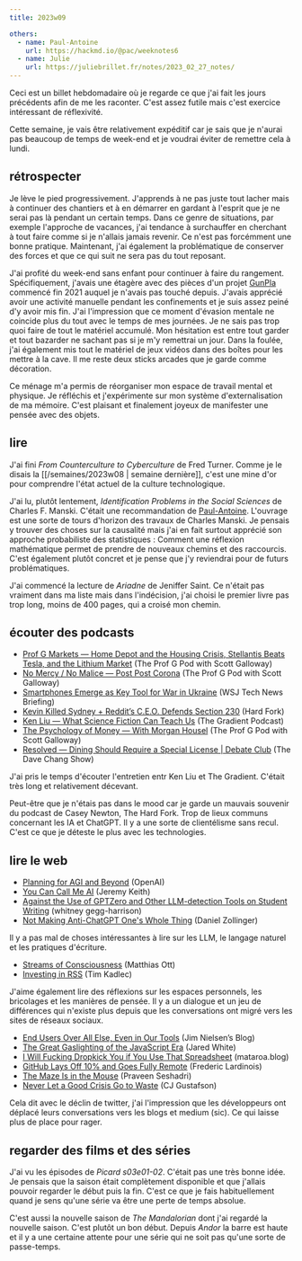 ```yaml
---
title: 2023w09

others:
  - name: Paul-Antoine
    url: https://hackmd.io/@pac/weeknotes6
  - name: Julie
    url: https://juliebrillet.fr/notes/2023_02_27_notes/
---
```


Ceci est un billet hebdomadaire où je regarde ce que j'ai fait les jours précédents afin de me les raconter.
C'est assez futile mais c'est exercice intéressant de réflexivité.

Cette semaine, je vais être relativement expéditif car je sais que je n'aurai pas beaucoup de temps de week-end et je voudrai éviter de remettre cela à lundi.

## rétrospecter

Je lève le pied progressivement.
J'apprends à ne pas juste tout lacher mais à continuer des chantiers et à en démarrer en gardant à l'esprit que je ne serai pas là pendant un certain temps.
Dans ce genre de situations, par exemple l'approche de vacances, j'ai tendance à surchauffer en cherchant à tout faire comme si je n'allais jamais revenir.
Ce n'est pas forcémment une bonne pratique.
Maintenant, j'ai également la problématique de conserver des forces et que ce qui suit ne sera pas du tout reposant.

J'ai profité du week-end sans enfant pour continuer à faire du rangement.
Spécifiquement, j'avais une étagère avec des pièces d'un projet [GunPla] commencé fin 2021 auquel je n'avais pas touché depuis.
J'avais apprécié avoir une activité manuelle pendant les confinements et je suis assez peiné d'y avoir mis fin.
J'ai l'impression que ce moment d'évasion mentale ne coincide plus du tout avec le temps de mes journées.
Je ne sais pas trop quoi faire de tout le matériel accumulé.
Mon hésitation est entre tout garder et tout bazarder ne sachant pas si je m'y remettrai un jour.
Dans la foulée, j'ai également mis tout le matériel de jeux vidéos dans des boîtes pour les mettre à la cave.
Il me reste deux sticks arcades que je garde comme décoration.

Ce ménage m'a permis de réorganiser mon espace de travail mental et physique.
Je réfléchis et j'expérimente sur mon système d'externalisation de ma mémoire.
C'est plaisant et finalement joyeux de manifester une pensée avec des objets.

[GunPla]: https://gundam.fandom.com/wiki/Gunpla


## lire

J'ai fini *From Counterculture to Cyberculture* de Fred Turner.
Comme je le disais la [[/semaines/2023w08 | semaine dernière]], c'est une mine d'or pour comprendre l'état actuel de la culture technologique.

J'ai lu, plutôt lentement, *Identification Problems in the Social Sciences* de Charles F. Manski.
C'était une recommandation de [Paul-Antoine](https://mastodon.social/@pac).
L'ouvrage est une sorte de tours d'horizon des travaux de Charles Manski.
Je pensais y trouver des choses sur la causalité mais j'ai en fait surtout apprécié son approche probabiliste des statistiques :
Comment une réflexion mathématique permet de prendre de nouveaux chemins et des raccourcis.
C'est également plutôt concret et je pense que j'y reviendrai pour de futurs problématiques.

J'ai commencé la lecture de *Ariadne* de Jeniffer Saint.
Ce n'était pas vraiment dans ma liste mais dans l'indécision, j'ai choisi le premier livre pas trop long, moins de 400 pages, qui a croisé mon chemin.


## écouter des podcasts

- [Prof G Markets —  Home Depot and the Housing Crisis, Stellantis Beats Tesla, and the Lithium Market][podcast:0] (The Prof G Pod with Scott Galloway)
- [No Mercy / No Malice —  Post Post Corona][podcast:1] (The Prof G Pod with Scott Galloway)
- [Smartphones Emerge as Key Tool for War in Ukraine][podcast:2] (WSJ Tech News Briefing)
- [Kevin Killed Sydney + Reddit’s C.E.O. Defends Section 230][podcast:3] (Hard Fork)
- [Ken Liu —  What Science Fiction Can Teach Us][podcast:4] (The Gradient Podcast)
- [The Psychology of Money  — With Morgan Housel][podcast:5] (The Prof G Pod with Scott Galloway)
- [Resolved —  Dining Should Require a Special License | Debate Club][podcast:6] (The Dave Chang Show)

J'ai pris le temps d'écouter l'entretien entr Ken Liu et The Gradient.
C'était très long et relativement décevant.

Peut-être que je n'étais pas dans le mood car je garde un mauvais souvenir du podcast de Casey Newton, The Hard Fork.
Trop de lieux communs concernant les IA et ChatGPT.
Il y a une sorte de clientélisme sans recul.
C'est ce que je déteste le plus avec les technologies.

[podcast:0]: https://share.snipd.com/episode/a0ea87b2-1a70-45a0-826d-810a2ed0fc8b
[podcast:1]: https://share.snipd.com/episode/dfe538d7-2d76-46fc-900b-9ea33ff00baa
[podcast:2]: https://share.snipd.com/episode/420a360b-a0bb-4faa-a6f5-13e659c1b771
[podcast:3]: https://share.snipd.com/episode/d7e35c02-db18-4410-b8a0-e92ca1d7ed47
[podcast:4]: https://share.snipd.com/episode/bd1c3621-128a-43d4-8b67-48cf76fb67ae
[podcast:5]: https://share.snipd.com/episode/bc9a339d-c84f-4987-83c5-81ec8364f7bc
[podcast:6]: https://share.snipd.com/episode/7d51bbe7-143e-4090-bfd8-0fd8d881e8ad


## lire le web

- [Planning for AGI and Beyond][article:0] (OpenAI)
- [You Can Call Me AI][article:17] (Jeremy Keith)
- [Against the Use of GPTZero and Other LLM-detection Tools on Student Writing][article:4] (whitney gegg-harrison)
- [Not Making Anti-ChatGPT One's Whole Thing][article:3] (Daniel Zollinger)

Il y a pas mal de choses intéressantes à lire sur les LLM, le langage naturel et les pratiques d'écriture.

- [Streams of Consciousness][article:5] (Matthias Ott)
- [Investing in RSS][article:13] (Tim Kadlec)

J'aime également lire des réflexions sur les espaces personnels, les bricolages et les manières de pensée.
Il y a un dialogue et un jeu de différences qui n'existe plus depuis que les conversations ont migré vers les sites de réseaux sociaux.

- [End Users Over All Else, Even in Our Tools][article:11] (Jim Nielsen’s Blog)
- [The Great Gaslighting of the JavaScript Era][article:1] (Jared White)
- [I Will Fucking Dropkick You if You Use That Spreadsheet][article:2] (mataroa.blog)
- [GitHub Lays Off 10% and Goes Fully Remote][article:8] (Frederic Lardinois)
- [The Maze Is in the Mouse][article:10] (Praveen Seshadri)
- [Never Let a Good Crisis Go to Waste][article:14] (CJ Gustafson)

Cela dit avec le déclin de twitter, j'ai l'impression que les développeurs ont déplacé leurs conversations vers les blogs et medium (sic).
Ce qui laisse plus de place pour rager.


[article:0]: https://openai.com/blog/planning-for-agi-and-beyond/
[article:1]: https://www.spicyweb.dev/the-great-gaslighting-of-the-js-age/
[article:2]: https://ludic.mataroa.blog/blog/i-will-fucking-dropkick-you-if-you-use-that-spreadsheet/
[article:3]: https://dznz.substack.com/p/not-making-anti-chatgpt-ones-whole
[article:4]: https://writerethink.medium.com/against-the-use-of-gptzero-and-other-llm-detection-tools-on-student-writing-b876b9d1b587
[article:5]: https://matthiasott.com/notes/streams-of-consciousness
[article:6]: https://arstechnica.com/information-technology/2023/02/lastpass-hackers-infected-employees-home-computer-and-stole-corporate-vault/
[article:7]: https://stackoverflow.blog/2023/02/17/retool-internal-tool-drag-drop-low-code/
[article:8]: https://techcrunch.com/2023/02/09/github-lays-off-10-and-goes-fully-remote/
[article:9]: https://www.sspaeti.com/blog/data-orchestration-trends/
[article:10]: https://medium.com/@pravse/the-maze-is-in-the-mouse-980c57cfd61a
[article:11]: https://blog.jim-nielsen.com/2023/end-users-over-all-else/
[article:12]: https://bloodknife.com/is-it-imposter-syndrome-or-are-we-all-imposters/
[article:13]: https://timkadlec.com/remembers/2023-02-23-investing-in-rss/
[article:14]: https://www.mostlymetrics.com/p/never-let-a-good-crisis-go-to-waste
[article:15]: https://interconnected.org/home/2023/02/23/peeping
[article:16]: https://medium.com/@ElizAyer/meetings-are-the-work-9e429dde6aa3
[article:17]: https://adactio.com/journal/19899
[article:18]: https://ferd.ca/plato-s-dashboards.html
[article:19]: https://www.ursulakleguin.com/blog/65-accidental-discovery
[article:20]: https://pluralistic.net/2023/02/16/tweedledumber/


## regarder des films et des séries

J'ai vu les épisodes de *Picard s03e01-02*.
C'était pas une très bonne idée.
Je pensais que la saison était complètement disponible et que j'allais pouvoir regarder le début puis la fin.
C'est ce que je fais habituellement quand je sens qu'une série va être une perte de temps absolue.

C'est aussi la nouvelle saison de *The Mandalorian* dont j'ai regardé la nouvelle saison.
C'est plutôt un bon début.
Depuis *Andor* la barre est haute et il y a une certaine attente pour une série qui ne soit pas qu'une sorte de passe-temps.
